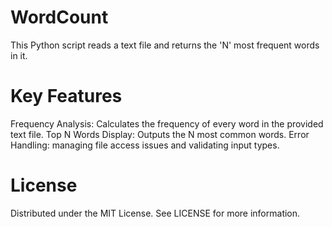 # WordCount
This Python script reads a text file and returns the 'N'  most frequent words in it.
# Key Features
Frequency Analysis: Calculates the frequency of every word in the provided text file.
Top N Words Display: Outputs the N most common words.
Error Handling: managing file access issues and validating input types.

# License
Distributed under the MIT License. See LICENSE for more information.
